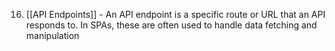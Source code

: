 16. [[API Endpoints]] - An API endpoint is a specific route or URL that an API responds to. In SPAs, these are often used to handle data fetching and manipulation